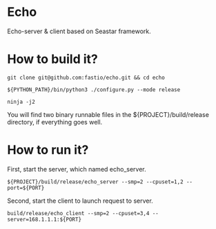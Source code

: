 # Echo 

Echo-server & client based on Seastar framework.

# How to build it?

```
git clone git@github.com:fastio/echo.git && cd echo

${PYTHON_PATH}/bin/python3 ./configure.py --mode release

ninja -j2
```

You will find two binary runnable files in the ${PROJECT}/build/release directory, if everything goes well.

# How to run it?

First, start the server, which named echo_server.

```
${PROJECT}/build/release/echo_server --smp=2 --cpuset=1,2 --port=${PORT}
```

Second, start the client to launch request to server.

```
build/release/echo_client --smp=2 --cpuset=3,4 --server=168.1.1.1:${PORT}
```
